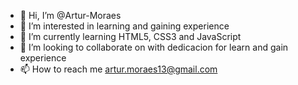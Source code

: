- 👋 Hi, I’m @Artur-Moraes
- 👀 I’m interested in learning and gaining experience
- 🌱 I’m currently learning HTML5, CSS3 and JavaScript
- 💞️ I’m looking to collaborate on with dedicacion for learn and gain experience
- 📫 How to reach me artur.moraes13@gmail.com

<!---
Artur-Moraes/Artur-Moraes is a ✨ special ✨ repository because its `README.md` (this file) appears on your GitHub profile.
You can click the Preview link to take a look at your changes.
--->
